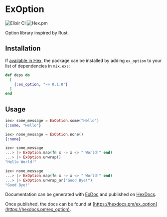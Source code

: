 # ExOption

![Elixir CI](https://github.com/akthrms/ex_option/workflows/Elixir%20CI/badge.svg)
![Hex.pm](https://img.shields.io/hexpm/v/ex_option)

Option library inspired by Rust.

## Installation

If [available in Hex](https://hex.pm/docs/publish), the package can be installed by adding `ex_option` to your list of dependencies in `mix.exs`:

```elixir
def deps do
  [
    {:ex_option, "~> 0.1.0"}
  ]
end
```

## Usage

```elixir
iex> some_message = ExOption.some("Hello")
{:some, "Hello"}

iex> none_message = ExOption.none()
{:none}

iex> some_message
...> |> ExOption.map(fn x -> x <> " World!" end)
...> |> ExOption.unwrap()
"Hello World!"

iex> none_message
...> |> ExOption.map(fn x -> x <> " World!" end)
...> |> ExOption.unwrap_or("Good Bye!")
"Good Bye!"
```

Documentation can be generated with [ExDoc](https://github.com/elixir-lang/ex_doc) and published on [HexDocs](https://hexdocs.pm).

Once published, the docs can be found at [https://hexdocs.pm/ex_option](https://hexdocs.pm/ex_option).
